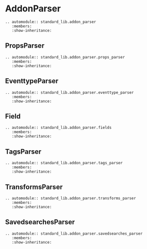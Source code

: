 # AddonParser

```{eval-rst}
.. automodule:: standard_lib.addon_parser
   :members:
   :show-inheritance:
```

## PropsParser

```{eval-rst}
.. automodule:: standard_lib.addon_parser.props_parser
   :members:
   :show-inheritance:
```

## EventtypeParser

```{eval-rst}
.. automodule:: standard_lib.addon_parser.eventtype_parser
   :members:
   :show-inheritance:
```

## Field

```{eval-rst}
.. automodule:: standard_lib.addon_parser.fields
   :members:
   :show-inheritance:
```

## TagsParser

```{eval-rst}
.. automodule:: standard_lib.addon_parser.tags_parser
   :members:
   :show-inheritance:
```

## TransformsParser

```{eval-rst}
.. automodule:: standard_lib.addon_parser.transforms_parser
   :members:
   :show-inheritance:
```

## SavedsearchesParser

```{eval-rst}
.. automodule:: standard_lib.addon_parser.savedsearches_parser
   :members:
   :show-inheritance:
```
